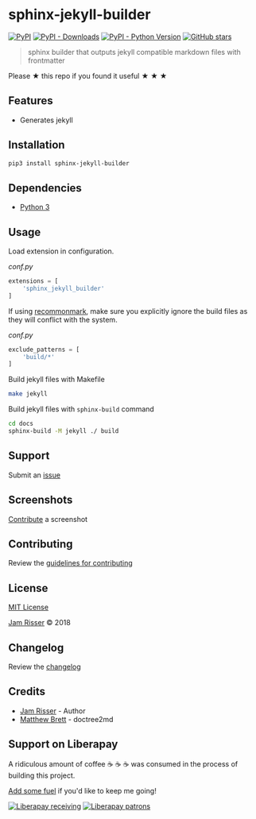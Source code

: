 # sphinx-jekyll-builder

[![PyPI](https://img.shields.io/pypi/v/sphinx-jekyll-builder.svg?style=flat-square)](https://pypi.org/project/sphinx-jekyll-builder)
[![PyPI - Downloads](https://img.shields.io/pypi/dm/sphinx-jekyll-builder.svg?style=flat-square)](https://pypi.org/project/sphinx-jekyll-builder)
[![PyPI - Python Version](https://img.shields.io/pypi/pyversions/sphinx-jekyll-builder.svg?style=flat-square)](https://pypi.org/project/sphinx-jekyll-builder)
[![GitHub stars](https://img.shields.io/github/stars/codejamninja/sphinx-jekyll-builder.svg?style=flat-square&label=Stars)](https://github.com/codejamninja/sphinx-jekyll-builder)

> sphinx builder that outputs jekyll compatible markdown files with frontmatter

Please ★ this repo if you found it useful ★ ★ ★


## Features

* Generates jekyll


## Installation

```sh
pip3 install sphinx-jekyll-builder
```


## Dependencies

* [Python 3](https://www.python.org)


## Usage

Load extension in configuration.

_conf.py_
```py
extensions = [
    'sphinx_jekyll_builder'
]
```

If using [recommonmark](https://github.com/rtfd/recommonmark), make sure you
explicitly ignore the build files as they will conflict with the system.

_conf.py_
```py
exclude_patterns = [
    'build/*'
]
```

Build jekyll files with Makefile

```sh
make jekyll
```

Build jekyll files with `sphinx-build` command

```sh
cd docs
sphinx-build -M jekyll ./ build
```


## Support

Submit an [issue](https://github.com/codejamninja/sphinx-jekyll-builder/issues/new)


## Screenshots

[Contribute](https://github.com/codejamninja/sphinx-jekyll-builder/blob/master/CONTRIBUTING.md) a screenshot


## Contributing

Review the [guidelines for contributing](https://github.com/codejamninja/sphinx-jekyll-builder/blob/master/CONTRIBUTING.md)


## License

[MIT License](https://github.com/codejamninja/sphinx-jekyll-builder/blob/master/LICENSE)

[Jam Risser](https://codejam.ninja) © 2018


## Changelog

Review the [changelog](https://github.com/codejamninja/sphinx-jekyll-builder/blob/master/CHANGELOG.md)


## Credits

* [Jam Risser](https://codejam.ninja) - Author
* [Matthew Brett](https://github.com/matthew-brett/nb2plots/blob/master/nb2plots/doctree2md.py) - doctree2md


## Support on Liberapay

A ridiculous amount of coffee ☕ ☕ ☕ was consumed in the process of building this project.

[Add some fuel](https://liberapay.com/codejamninja/donate) if you'd like to keep me going!

[![Liberapay receiving](https://img.shields.io/liberapay/receives/codejamninja.svg?style=flat-square)](https://liberapay.com/codejamninja/donate)
[![Liberapay patrons](https://img.shields.io/liberapay/patrons/codejamninja.svg?style=flat-square)](https://liberapay.com/codejamninja/donate)
